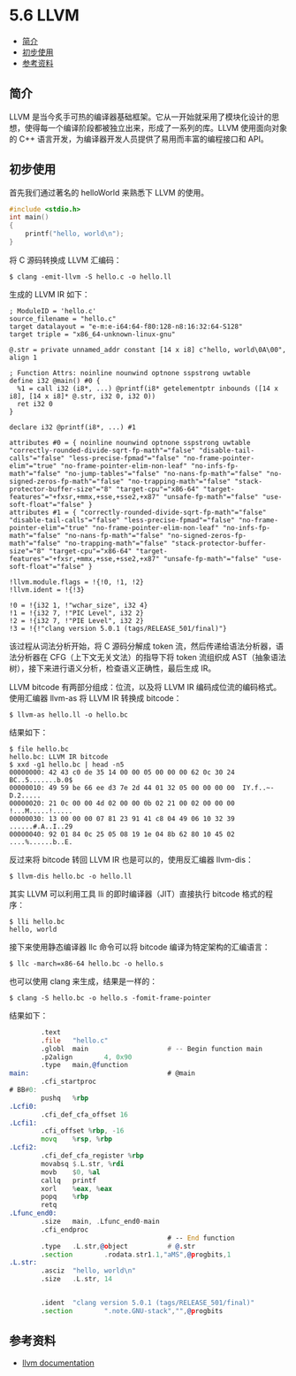# 5.6 LLVM

- [简介](#简介)
- [初步使用](#初步使用)
- [参考资料](#参考资料)


## 简介
LLVM 是当今炙手可热的编译器基础框架。它从一开始就采用了模块化设计的思想，使得每一个编译阶段都被独立出来，形成了一系列的库。LLVM 使用面向对象的 C++ 语言开发，为编译器开发人员提供了易用而丰富的编程接口和 API。


## 初步使用
首先我们通过著名的 helloWorld 来熟悉下 LLVM 的使用。
```c
#include <stdio.h>
int main()
{
    printf("hello, world\n");
}
```

将 C 源码转换成 LLVM 汇编码：
```
$ clang -emit-llvm -S hello.c -o hello.ll
```
生成的 LLVM IR 如下：
```
; ModuleID = 'hello.c'
source_filename = "hello.c"
target datalayout = "e-m:e-i64:64-f80:128-n8:16:32:64-S128"
target triple = "x86_64-unknown-linux-gnu"

@.str = private unnamed_addr constant [14 x i8] c"hello, world\0A\00", align 1

; Function Attrs: noinline nounwind optnone sspstrong uwtable
define i32 @main() #0 {
  %1 = call i32 (i8*, ...) @printf(i8* getelementptr inbounds ([14 x i8], [14 x i8]* @.str, i32 0, i32 0))
  ret i32 0
}

declare i32 @printf(i8*, ...) #1

attributes #0 = { noinline nounwind optnone sspstrong uwtable "correctly-rounded-divide-sqrt-fp-math"="false" "disable-tail-calls"="false" "less-precise-fpmad"="false" "no-frame-pointer-elim"="true" "no-frame-pointer-elim-non-leaf" "no-infs-fp-math"="false" "no-jump-tables"="false" "no-nans-fp-math"="false" "no-signed-zeros-fp-math"="false" "no-trapping-math"="false" "stack-protector-buffer-size"="8" "target-cpu"="x86-64" "target-features"="+fxsr,+mmx,+sse,+sse2,+x87" "unsafe-fp-math"="false" "use-soft-float"="false" }
attributes #1 = { "correctly-rounded-divide-sqrt-fp-math"="false" "disable-tail-calls"="false" "less-precise-fpmad"="false" "no-frame-pointer-elim"="true" "no-frame-pointer-elim-non-leaf" "no-infs-fp-math"="false" "no-nans-fp-math"="false" "no-signed-zeros-fp-math"="false" "no-trapping-math"="false" "stack-protector-buffer-size"="8" "target-cpu"="x86-64" "target-features"="+fxsr,+mmx,+sse,+sse2,+x87" "unsafe-fp-math"="false" "use-soft-float"="false" }

!llvm.module.flags = !{!0, !1, !2}
!llvm.ident = !{!3}

!0 = !{i32 1, !"wchar_size", i32 4}
!1 = !{i32 7, !"PIC Level", i32 2}
!2 = !{i32 7, !"PIE Level", i32 2}
!3 = !{!"clang version 5.0.1 (tags/RELEASE_501/final)"}
```
该过程从词法分析开始，将 C 源码分解成 token 流，然后传递给语法分析器，语法分析器在 CFG（上下文无关文法）的指导下将 token 流组织成 AST（抽象语法树），接下来进行语义分析，检查语义正确性，最后生成 IR。

LLVM bitcode 有两部分组成：位流，以及将 LLVM IR 编码成位流的编码格式。使用汇编器 llvm-as 将 LLVM IR 转换成 bitcode：
```
$ llvm-as hello.ll -o hello.bc
```
结果如下：
```
$ file hello.bc           
hello.bc: LLVM IR bitcode
$ xxd -g1 hello.bc | head -n5
00000000: 42 43 c0 de 35 14 00 00 05 00 00 00 62 0c 30 24  BC..5.......b.0$
00000010: 49 59 be 66 ee d3 7e 2d 44 01 32 05 00 00 00 00  IY.f..~-D.2.....
00000020: 21 0c 00 00 4d 02 00 00 0b 02 21 00 02 00 00 00  !...M.....!.....
00000030: 13 00 00 00 07 81 23 91 41 c8 04 49 06 10 32 39  ......#.A..I..29
00000040: 92 01 84 0c 25 05 08 19 1e 04 8b 62 80 10 45 02  ....%......b..E.
```

反过来将 bitcode 转回 LLVM IR 也是可以的，使用反汇编器 llvm-dis：
```
$ llvm-dis hello.bc -o hello.ll
```

其实 LLVM 可以利用工具 lli 的即时编译器（JIT）直接执行 bitcode 格式的程序：
```
$ lli hello.bc
hello, world
```

接下来使用静态编译器 llc 命令可以将 bitcode 编译为特定架构的汇编语言：
```
$ llc -march=x86-64 hello.bc -o hello.s
```
也可以使用 clang 来生成，结果是一样的：
```
$ clang -S hello.bc -o hello.s -fomit-frame-pointer
```
结果如下：
```asm
        .text
        .file   "hello.c"
        .globl  main                    # -- Begin function main
        .p2align        4, 0x90
        .type   main,@function
main:                                   # @main
        .cfi_startproc
# BB#0:
        pushq   %rbp
.Lcfi0:
        .cfi_def_cfa_offset 16
.Lcfi1:
        .cfi_offset %rbp, -16
        movq    %rsp, %rbp
.Lcfi2:
        .cfi_def_cfa_register %rbp
        movabsq $.L.str, %rdi
        movb    $0, %al
        callq   printf
        xorl    %eax, %eax
        popq    %rbp
        retq
.Lfunc_end0:
        .size   main, .Lfunc_end0-main
        .cfi_endproc
                                        # -- End function
        .type   .L.str,@object          # @.str
        .section        .rodata.str1.1,"aMS",@progbits,1
.L.str:
        .asciz  "hello, world\n"
        .size   .L.str, 14


        .ident  "clang version 5.0.1 (tags/RELEASE_501/final)"
        .section        ".note.GNU-stack","",@progbits
```


## 参考资料
- [llvm documentation](http://llvm.org/docs/index.html)
